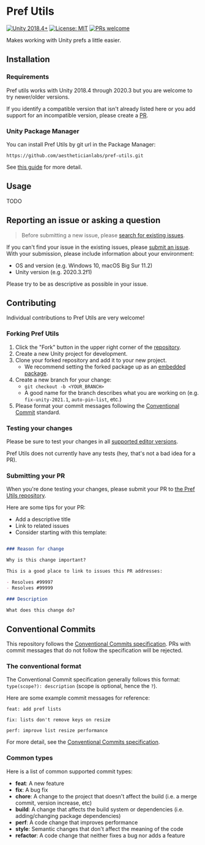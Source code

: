 # Pref Utils

[![Unity 2018.4+](https://img.shields.io/badge/Unity-2018.4+-informational)][1]
[![License: MIT](https://img.shields.io/badge/License-MIT-informational)](LICENSE.md)
[![PRs welcome](https://img.shields.io/badge/PRs-welcome!-brightgreen)](#contributing)

Makes working with Unity prefs a little easier.

## Installation

### Requirements

Pref utils works with Unity 2018.4 through 2020.3 but you are welcome to try 
newer/older versions.

If you identify a compatible version that isn't already listed here or you 
add support for an incompatible version, please create a [PR](#contributing).

### Unity Package Manager

You can install Pref Utils by git url in the Package Manager:

`https://github.com/aestheticianlabs/pref-utils.git`


See [this guide](https://docs.unity3d.com/Manual/upm-ui-giturl.html) for more detail.

## Usage

TODO

## Reporting an issue or asking a question

> Before submitting a new issue, please [search for existing issues][5].

If you can't find your issue in the existing issues, please [submit an issue][5].
With your submission, please include information about your environment:

- OS and version (e.g. Windows 10, macOS Big Sur 11.2)
- Unity version (e.g. 2020.3.2f1)

Please try to be as descriptive as possible in your issue.

## Contributing

Individual contributions to Pref Utils are very welcome!

### Forking Pref Utils

1. Click the "Fork" button in the upper right corner of the [repository][3].
2. Create a new Unity project for development. 
3. Clone your forked repository and add it to your new project. 
	- We recommend setting the forked package up as an [embedded package](https://docs.unity3d.com/Manual/CustomPackages.html#EmbedMe).
4. Create a new branch for your change:
	- `git checkout -b <YOUR_BRANCH>`
	- A good name for the branch describes what you are working on (e.g. `fix-unity-2021.1`, `auto-pin-list`, etc.)
5. Please format your commit messages following the [Conventional Commit](#conventional-commits)
standard.

### Testing your changes

Please be sure to test your changes in all [supported editor versions](#requirements). 

Pref Utils does not currently have any tests (hey, that's not a bad idea for a PR).

### Submitting your PR

When you're done testing your changes, please submit your PR to [the Pref Utils repository][3].

Here are some tips for your PR:

- Add a descriptive title
- Link to related issues
- Consider starting with this template:

```md

### Reason for change

Why is this change important?

This is a good place to link to issues this PR addresses:

- Resolves #99997
- Resolves #99999

### Description

What does this change do?

```

## Conventional Commits

This repository follows the [Conventional Commits specification][4]. 
PRs with commit messages that do not follow the specification will be rejected.

### The conventional format

The Conventional Commit specification generally follows this format: 
`type(scope?): description` (scope is optional, hence the `?`). 

Here are some example commit messages for reference:

`feat: add pref lists`

`fix: lists don't remove keys on resize`

`perf: improve list resize performance`

For more detail, see the [Conventional Commits specification][4].

### Common types

Here is a list of common supported commit types:

- **feat**: A new feature
- **fix**: A bug fix
- **chore**: A change to the project that doesn't affect the build 
	(i.e. a merge commit, version increase, etc)
- **build**: A change that affects the build system or dependencies 
	(i.e. adding/changing package dependencies)
- **perf**: A code change that improves performance
- **style**: Semantic changes that don't affect the meaning of the code
- **refactor**: A code change that neither fixes a bug nor adds a feature

[1]: https://unity3d.com/get-unity/download
[3]: https://github.com/aestheticianlabs/pref-utils 
[5]: https://github.com/aestheticianlabs/pref-utils/issues
[4]: https://www.conventionalcommits.org/en/v1.0.0/